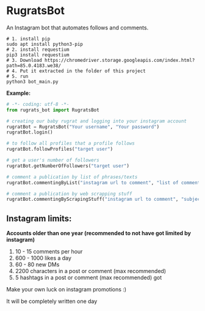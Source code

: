 # RugratsBot


An Instagram bot that automates follows and comments.

```shell
# 1. install pip
sudo apt install python3-pip
# 2. install requestium
pip3 install requestium
# 3. Download https://chromedriver.storage.googleapis.com/index.html?path=85.0.4183.we38/
# 4. Put it extracted in the folder of this project
# 5. run
python3 bot_main.py
````

**Example:**
```python
# -*- coding: utf-8 -*-
from rugrats_bot import RugratsBot

# creating our baby rugrat and logging into your instagram account
rugratBot = RugratsBot("Your username", "Your password")
rugratBot.login()

# to follow all profiles that a profile follows
rugratBot.followProfiles("target user")

# get a user's number of followers
rugratBot.getNumberOfFollowers("target user")

# comment a publication by list of phrases/texts
rugratBot.commentingByList("instagram url to comment", "list of comments")

# comment a publication by web scrapping stuff
rugratBot.commentingByScrapingStuff("instagram url to comment", "subject to comment")
```

## Instagram limits:
**Accounts older than one year (recommended to not have got limited by instagram)**
 1. 10 - 15 comments per hour
 2. 600 - 1000 likes a day
 3. 60 - 80 new DMs
 4. 2200 characters in a post or comment (max recommended)
 5. 5 hashtags in a post or comment (max recommended) got


Make your own luck on instagram promotions :)



It will be completely written one day
